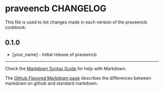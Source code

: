 # praveencb CHANGELOG

This file is used to list changes made in each version of the praveencb cookbook.

## 0.1.0
- [your_name] - Initial release of praveencb

- - -
Check the [Markdown Syntax Guide](http://daringfireball.net/projects/markdown/syntax) for help with Markdown.

The [Github Flavored Markdown page](http://github.github.com/github-flavored-markdown/) describes the differences between markdown on github and standard markdown.
